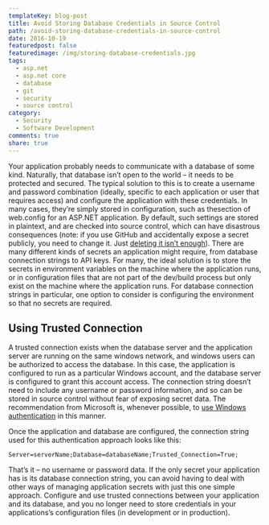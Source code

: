 ```yaml
---
templateKey: blog-post
title: Avoid Storing Database Credentials in Source Control
path: /avoid-storing-database-credentials-in-source-control
date: 2016-10-19
featuredpost: false
featuredimage: /img/storing-database-credentials.jpg
tags:
  - asp.net
  - asp.net core
  - database
  - git
  - security
  - source control
category:
  - Security
  - Software Development
comments: true
share: true
---
```

Your application probably needs to communicate with a database of some kind. Naturally, that database isn’t open to the world – it needs to be protected and secured. The typical solution to this is to create a username and password combination (ideally, specific to each application or user that requires access) and configure the application with these credentials. In many cases, they’re simply stored in configuration, such as thesection of web.config for an ASP.NET application. By default, such settings are stored in plaintext, and are checked into source control, which can have disastrous consequences (note: if you use GitHub and accidentally expose a secret publicly, you need to change it. Just [deleting it isn’t enough](http://jordan-wright.com/blog/2014/12/30/why-deleting-sensitive-information-from-github-doesnt-save-you/)). There are many different kinds of secrets an application might require, from database connection strings to API keys. For many, the ideal solution is to store the secrets in environment variables on the machine where the application runs, or in configuration files that are not part of the dev/build process but only exist on the machine where the application runs. For database connection strings in particular, one option to consider is configuring the environment so that no secrets are required.

## Using Trusted Connection

A trusted connection exists when the database server and the application server are running on the same windows network, and windows users can be authorized to access the database. In this case, the application is configured to run as a particular Windows account, and the database server is configured to grant this account access. The connection string doesn’t need to include any username or password information, and so can be stored in source control without fear of exposing secret data. The recommendation from Microsoft is, whenever possible, to [use Windows authentication](https://msdn.microsoft.com/en-us/library/ms144284.aspx) in this manner.

Once the application and database are configured, the connection string used for this authentication approach looks like this:

```
Server=serverName;Database=databaseName;Trusted_Connection=True;
```

That’s it – no username or password data. If the only secret your application has is its database connection string, you can avoid having to deal with other ways of managing application secrets with just this one simple approach. Configure and use trusted connections between your application and its database, and you no longer need to store credentials in your applications’s configuration files (in development or in production).